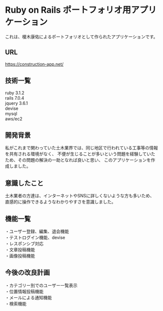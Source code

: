 # Ruby on Rails ポートフォリオ用アプリケーション

これは、榎木康佑によるポートフォリオとして作られたアプリケーションです。

## URL
https://construction-app.net/

## 技術一覧
ruby 3.1.2
<br>
rails 7.0.4
<br>
jquery 3.6.1
<br>
devise
<br>
mysql
<br>
aws/ec2

## 開発背景
 私がこれまで関わっていた土木業界では、同じ地区で行われている工事等の情報を共有される環境がなく、
不便が生じることが多いという問題を経験していたため、その問題の解決の一助となれば良いと思い、
このアプリケーションを作成しました。

## 意識したこと
土木業者の方達は、インターネットやSNSに詳しくないような方も多いため、直感的に操作できるようなわかりやすさを意識しました。

## 機能一覧
・ユーザー登録、編集、退会機能
<br>
・テストログイン機能、devise
<br>
・レスポンシブ対応
<br>
・文章投稿機能
<br>
・画像投稿機能

## 今後の改良計画
・カテゴリー別でのユーザー一覧表示
<br>
・位置情報投稿機能
<br>
・メールによる通知機能
<br>
・検索機能
